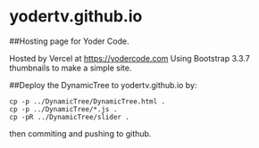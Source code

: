 yodertv.github.io
=================

##Hosting page for Yoder Code.

Hosted by Vercel at https://yodercode.com
Using Bootstrap 3.3.7 thumbnails to make a simple site.

##Deploy the DynamicTree to yodertv.github.io by:

```
cp -p ../DynamicTree/DynamicTree.html .
cp -p ../DynamicTree/*.js .
cp -pR ../DynamicTree/slider .
```
then commiting and pushing to github.
